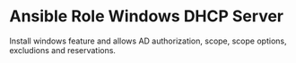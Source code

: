 Ansible Role Windows DHCP Server
=========

Install windows feature and allows AD authorization, scope, scope options, excludions and reservations.

